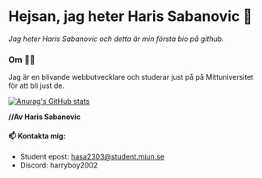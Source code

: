 # Hejsan, jag heter Haris Sabanovic 👋
*Jag heter Haris Sabanovic och detta är min första bio på github.*

### Om 👨‍🎓
Jag är en blivande webbutvecklare och studerar just på på Mittuniversitet för att bli just de. 

[![Anurag's GitHub stats](https://github-readme-stats.vercel.app/api?username=HarisSabanovic)](https://github.com/HarisSabanovic/github-readme-stats)

**//Av Haris Sabanovic**

#### 📫 Kontakta mig:
 * Student epost: hasa2303@student.miun.se
 * Discord: harryboy2002



